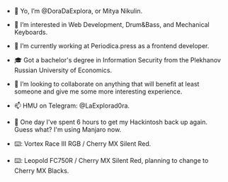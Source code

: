 - 👋 Yo, I’m @DoraDaExplora, or Mitya Nikulin.
- 👀 I’m interested in Web Development, Drum&Bass, and Mechanical Keyboards.
- 🌱 I’m currently working at Periodica.press as a frontend developer.
- 🎓 Got a bachelor's degree in Information Security from the Plekhanov Russian University of Economics.
- 💞️ I’m looking to collaborate on anything that will benefit at least someone and give me some more interesting experience.
- 📫 HMU on Telegram: @LaExplorad0ra.
- 🤡 One day I've spent 6 hours to get my Hackintosh back up again. Guess what? I'm using Manjaro now.

- ⌨️: Vortex Race III RGB / Cherry MX Silent Red.
- ⌨️: Leopold FC750R / Cherry MX Silent Red, planning to change to Cherry MX Blacks.
